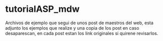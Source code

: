 # tutorialASP_mdw
Archivos de ejemplo que segui de unos post de maestros del web, esta adjunto los ejemplos que realize y una copia de los post en caso desaparescan, en cada post estan los link originales si quirene revisarlos.

